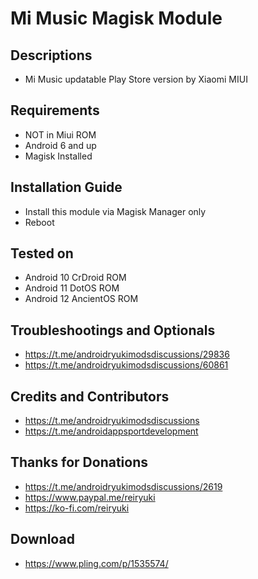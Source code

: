# Mi Music Magisk Module

## Descriptions
- Mi Music updatable Play Store version by Xiaomi MIUI

## Requirements
- NOT in Miui ROM
- Android 6 and up
- Magisk Installed

## Installation Guide
- Install this module via Magisk Manager only
- Reboot

## Tested on
- Android 10 CrDroid ROM
- Android 11 DotOS ROM
- Android 12 AncientOS ROM

## Troubleshootings and Optionals
- https://t.me/androidryukimodsdiscussions/29836
- https://t.me/androidryukimodsdiscussions/60861

## Credits and Contributors
- https://t.me/androidryukimodsdiscussions
- https://t.me/androidappsportdevelopment

## Thanks for Donations
- https://t.me/androidryukimodsdiscussions/2619
- https://www.paypal.me/reiryuki
- https://ko-fi.com/reiryuki

## Download
- https://www.pling.com/p/1535574/
